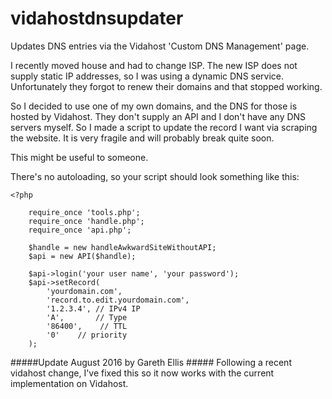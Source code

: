vidahostdnsupdater
==================

Updates DNS entries via the Vidahost 'Custom DNS Management' page.

I recently moved house and had to change ISP. The new ISP does not supply static IP addresses, so I was using a dynamic DNS service. Unfortunately they forgot to renew their domains and that stopped working. 

So I decided to use one of my own domains, and the DNS for those is hosted by Vidahost. They don't supply an API and I don't have any DNS servers myself. So I made a script to update the record I want via scraping the website. It is very fragile and will probably break quite soon.

This might be useful to someone.

There's no autoloading, so your script should look something like this:

    <?php
        
        require_once 'tools.php';
        require_once 'handle.php';
        require_once 'api.php';
        
        $handle = new handleAwkwardSiteWithoutAPI;
        $api = new API($handle);
        
        $api->login('your user name', 'your password');
        $api->setRecord(
            'yourdomain.com', 
            'record.to.edit.yourdomain.com', 
            '1.2.3.4', // IPv4 IP
            'A',       // Type
            '86400',    // TTL
            '0'    // priority
        );


#####Update August 2016 by Gareth Ellis #####
Following a recent vidahost change, I've fixed this so it now works with the current implementation on Vidahost.
